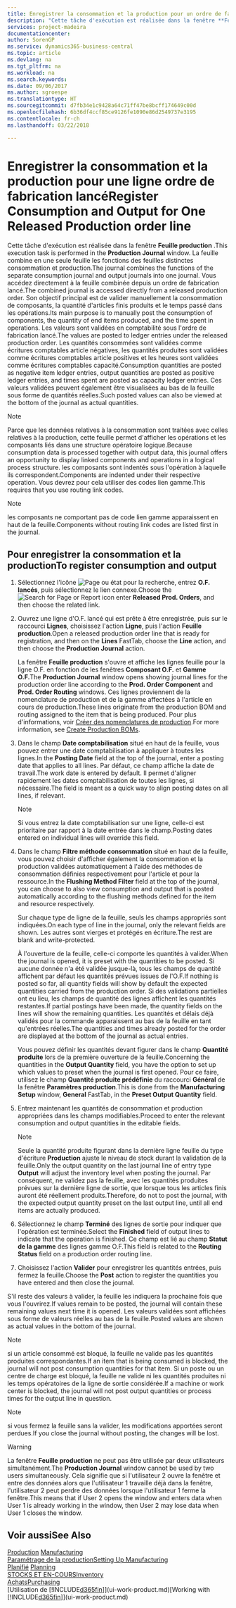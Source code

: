 ```yaml
---
title: Enregistrer la consommation et la production pour un ordre de fabrication | Microsoft Docs
description: "Cette tâche d'exécution est réalisée dans la fenêtre **Feuille production** . La feuille combine en une seule feuille les fonctions des feuilles distinctes consommation et production. Vous accédez directement à la feuille combinée depuis un ordre de fabrication lancé. Son objectif principal est de valider manuellement la consommation de composants, la quantité d'articles finis produits et le temps passé dans les opérations."
services: project-madeira
documentationcenter: 
author: SorenGP
ms.service: dynamics365-business-central
ms.topic: article
ms.devlang: na
ms.tgt_pltfrm: na
ms.workload: na
ms.search.keywords: 
ms.date: 09/06/2017
ms.author: sgroespe
ms.translationtype: HT
ms.sourcegitcommit: d7fb34e1c9428a64c71ff47be8bcff174649c00d
ms.openlocfilehash: 6b36df4ccf85ce9126fe1090e86d2549737e3195
ms.contentlocale: fr-ch
ms.lasthandoff: 03/22/2018

---
```

# <a name="register-consumption-and-output-for-one-released-production-order-line"></a><span data-ttu-id="f9d4f-106">Enregistrer la consommation et la production pour une ligne ordre de fabrication lancé</span><span class="sxs-lookup"><span data-stu-id="f9d4f-106">Register Consumption and Output for One Released Production order line</span></span>
<span data-ttu-id="f9d4f-107">Cette tâche d'exécution est réalisée dans la fenêtre **Feuille production** .</span><span class="sxs-lookup"><span data-stu-id="f9d4f-107">This execution task is performed in the **Production Journal** window.</span></span> <span data-ttu-id="f9d4f-108">La feuille combine en une seule feuille les fonctions des feuilles distinctes consommation et production.</span><span class="sxs-lookup"><span data-stu-id="f9d4f-108">The journal combines the functions of the separate consumption journal and output journals into one journal.</span></span> <span data-ttu-id="f9d4f-109">Vous accédez directement à la feuille combinée depuis un ordre de fabrication lancé.</span><span class="sxs-lookup"><span data-stu-id="f9d4f-109">The combined journal is accessed directly from a released production order.</span></span> <span data-ttu-id="f9d4f-110">Son objectif principal est de valider manuellement la consommation de composants, la quantité d'articles finis produits et le temps passé dans les opérations.</span><span class="sxs-lookup"><span data-stu-id="f9d4f-110">Its main purpose is to manually post the consumption of components, the quantity of end items produced, and the time spent in operations.</span></span> <span data-ttu-id="f9d4f-111">Les valeurs sont validées en comptabilité sous l'ordre de fabrication lancé.</span><span class="sxs-lookup"><span data-stu-id="f9d4f-111">The values are posted to ledger entries under the released production order.</span></span> <span data-ttu-id="f9d4f-112">Les quantités consommées sont validées comme écritures comptables article négatives, les quantités produites sont validées comme écritures comptables article positives et les heures sont validées comme écritures comptables capacité.</span><span class="sxs-lookup"><span data-stu-id="f9d4f-112">Consumption quantities are posted as negative item ledger entries, output quantities are posted as positive ledger entries, and times spent are posted as capacity ledger entries.</span></span> <span data-ttu-id="f9d4f-113">Ces valeurs validées peuvent également être visualisées au bas de la feuille sous forme de quantités réelles.</span><span class="sxs-lookup"><span data-stu-id="f9d4f-113">Such posted values can also be viewed at the bottom of the journal as actual quantities.</span></span>  

> [!NOTE]  
>  <span data-ttu-id="f9d4f-114">Parce que les données relatives à la consommation sont traitées avec celles relatives à la production, cette feuille permet d'afficher les opérations et les composants liés dans une structure opératoire logique.</span><span class="sxs-lookup"><span data-stu-id="f9d4f-114">Because consumption data is processed together with output data, this journal offers an opportunity to display linked components and operations in a logical process structure.</span></span> <span data-ttu-id="f9d4f-115">les composants sont indentés sous l'opération à laquelle ils correspondent.</span><span class="sxs-lookup"><span data-stu-id="f9d4f-115">Components are indented under their respective operation.</span></span> <span data-ttu-id="f9d4f-116">Vous devrez pour cela utiliser des codes lien gamme.</span><span class="sxs-lookup"><span data-stu-id="f9d4f-116">This requires that you use routing link codes.</span></span>  

> [!NOTE]  
>  <span data-ttu-id="f9d4f-117">les composants ne comportant pas de code lien gamme apparaissent en haut de la feuille.</span><span class="sxs-lookup"><span data-stu-id="f9d4f-117">Components without routing link codes are listed first in the journal.</span></span>  

## <a name="to-register-consumption-and-output"></a><span data-ttu-id="f9d4f-118">Pour enregistrer la consommation et la production</span><span class="sxs-lookup"><span data-stu-id="f9d4f-118">To register consumption and output</span></span>  
1.  <span data-ttu-id="f9d4f-119">Sélectionnez l'icône ![Page ou état pour la recherche](media/ui-search/search_small.png "Page ou état pour la recherche"), entrez **O.F. lancés**, puis sélectionnez le lien connexe.</span><span class="sxs-lookup"><span data-stu-id="f9d4f-119">Choose the ![Search for Page or Report](media/ui-search/search_small.png "Search for Page or Report icon") icon enter **Released Prod. Orders**, and then choose the related link.</span></span>  
2.  <span data-ttu-id="f9d4f-120">Ouvrez une ligne d'O.F. lancé qui est prête à être enregistrée, puis sur le raccourci **Lignes**, choisissez l'action **Ligne**, puis l'action **Feuille production**.</span><span class="sxs-lookup"><span data-stu-id="f9d4f-120">Open a released production order line that is ready for registration, and then on the **Lines** FastTab, choose the **Line** action, and then choose the **Production Journal** action.</span></span>  

    <span data-ttu-id="f9d4f-121">La fenêtre **Feuille production** s'ouvre et affiche les lignes feuille pour la ligne O.F. en fonction de les fenêtres **Composant O.F.** et **Gamme O.F.**</span><span class="sxs-lookup"><span data-stu-id="f9d4f-121">The **Production Journal** window opens showing journal lines for the production order line according to the **Prod. Order Component** and **Prod. Order Routing** windows.</span></span> <span data-ttu-id="f9d4f-122">Ces lignes proviennent de la nomenclature de production et de la gamme affectées à l'article en cours de production.</span><span class="sxs-lookup"><span data-stu-id="f9d4f-122">These lines originate from the production BOM and routing assigned to the item that is being produced.</span></span> <span data-ttu-id="f9d4f-123">Pour plus d'informations, voir [Créer des nomenclatures de production](production-how-to-create-routings.md).</span><span class="sxs-lookup"><span data-stu-id="f9d4f-123">For more information, see [Create Production BOMs](production-how-to-create-routings.md).</span></span>  

3.  <span data-ttu-id="f9d4f-124">Dans le champ **Date comptabilisation** situé en haut de la feuille, vous pouvez entrer une date comptabilisation à appliquer à toutes les lignes.</span><span class="sxs-lookup"><span data-stu-id="f9d4f-124">In the **Posting Date** field at the top of the journal, enter a posting date that applies to all lines.</span></span> <span data-ttu-id="f9d4f-125">Par défaut, ce champ affiche la date de travail.</span><span class="sxs-lookup"><span data-stu-id="f9d4f-125">The work date is entered by default.</span></span> <span data-ttu-id="f9d4f-126">Il permet d'aligner rapidement les dates comptabilisation de toutes les lignes, si nécessaire.</span><span class="sxs-lookup"><span data-stu-id="f9d4f-126">The field is meant as a quick way to align posting dates on all lines, if relevant.</span></span>  

    > [!NOTE]  
    >  <span data-ttu-id="f9d4f-127">Si vous entrez la date comptabilisation sur une ligne, celle-ci est prioritaire par rapport à la date entrée dans le champ.</span><span class="sxs-lookup"><span data-stu-id="f9d4f-127">Posting dates entered on individual lines will override this field.</span></span>  

4.  <span data-ttu-id="f9d4f-128">Dans le champ **Filtre méthode consommation** situé en haut de la feuille, vous pouvez choisir d'afficher également la consommation et la production validées automatiquement à l'aide des méthodes de consommation définies respectivement pour l'article et pour la ressource.</span><span class="sxs-lookup"><span data-stu-id="f9d4f-128">In the **Flushing Method Filter** field at the top of the journal, you can choose to also view consumption and output that is posted automatically according to the flushing methods defined for the item and resource respectively.</span></span>  

    <span data-ttu-id="f9d4f-129">Sur chaque type de ligne de la feuille, seuls les champs appropriés sont indiquées.</span><span class="sxs-lookup"><span data-stu-id="f9d4f-129">On each type of line in the journal, only the relevant fields are shown.</span></span> <span data-ttu-id="f9d4f-130">Les autres sont vierges et protégés en écriture.</span><span class="sxs-lookup"><span data-stu-id="f9d4f-130">The rest are blank and write-protected.</span></span>  

    <span data-ttu-id="f9d4f-131">À l'ouverture de la feuille, celle-ci comporte les quantités à valider.</span><span class="sxs-lookup"><span data-stu-id="f9d4f-131">When the journal is opened, it is preset with the quantities to be posted.</span></span> <span data-ttu-id="f9d4f-132">Si aucune donnée n'a été validée jusque-là, tous les champs de quantité affichent par défaut les quantités prévues issues de l'O.F.</span><span class="sxs-lookup"><span data-stu-id="f9d4f-132">If nothing is posted so far, all quantity fields will show by default the expected quantities carried from the production order.</span></span> <span data-ttu-id="f9d4f-133">Si des validations partielles ont eu lieu, les champs de quantité des lignes affichent les quantités restantes.</span><span class="sxs-lookup"><span data-stu-id="f9d4f-133">If partial postings have been made, the quantity fields on the lines will show the remaining quantities.</span></span> <span data-ttu-id="f9d4f-134">Les quantités et délais déjà validés pour la commande apparaissent au bas de la feuille en tant qu'entrées réelles.</span><span class="sxs-lookup"><span data-stu-id="f9d4f-134">The quantities and times already posted for the order are displayed at the bottom of the journal as actual entries.</span></span>  

    <span data-ttu-id="f9d4f-135">Vous pouvez définir les quantités devant figurer dans le champ **Quantité produite** lors de la première ouverture de la feuille.</span><span class="sxs-lookup"><span data-stu-id="f9d4f-135">Concerning the quantities in the **Output Quantity** field, you have the option to set up which values to preset when the journal is first opened.</span></span> <span data-ttu-id="f9d4f-136">Pour ce faire, utilisez le champ **Quantité produite prédéfinie** du raccourci **Général** de la fenêtre **Paramètres production**.</span><span class="sxs-lookup"><span data-stu-id="f9d4f-136">This is done from the **Manufacturing Setup** window, **General** FastTab, in the **Preset Output Quantity** field.</span></span>

5.  <span data-ttu-id="f9d4f-137">Entrez maintenant les quantités de consommation et production appropriées dans les champs modifiables.</span><span class="sxs-lookup"><span data-stu-id="f9d4f-137">Proceed to enter the relevant consumption and output quantities in the editable fields.</span></span>  

    > [!NOTE]  
    >  <span data-ttu-id="f9d4f-138">Seule la quantité produite figurant dans la dernière ligne feuille du type d'écriture **Production** ajuste le niveau de stock durant la validation de la feuille.</span><span class="sxs-lookup"><span data-stu-id="f9d4f-138">Only the output quantity on the last journal line of entry type **Output** will adjust the inventory level when posting the journal.</span></span> <span data-ttu-id="f9d4f-139">Par conséquent, ne validez pas la feuille, avec les quantités produites prévues sur la dernière ligne de sortie, que lorsque tous les articles finis auront été réellement produits.</span><span class="sxs-lookup"><span data-stu-id="f9d4f-139">Therefore, do not to post the journal, with the expected output quantity preset on the last output line, until all end items are actually produced.</span></span>  

6.  <span data-ttu-id="f9d4f-140">Sélectionnez le champ **Terminé** des lignes de sortie pour indiquer que l'opération est terminée.</span><span class="sxs-lookup"><span data-stu-id="f9d4f-140">Select the **Finished** field of output lines to indicate that the operation is finished.</span></span> <span data-ttu-id="f9d4f-141">Ce champ est lié au champ **Statut de la gamme** des lignes gamme O.F.</span><span class="sxs-lookup"><span data-stu-id="f9d4f-141">This field is related to the **Routing Status** field on a production order routing line.</span></span>  
7.  <span data-ttu-id="f9d4f-142">Choisissez l'action **Valider** pour enregistrer les quantités entrées, puis fermez la feuille.</span><span class="sxs-lookup"><span data-stu-id="f9d4f-142">Choose the **Post** action to register the quantities you have entered and then close the journal.</span></span>  

<span data-ttu-id="f9d4f-143">S'il reste des valeurs à valider, la feuille les indiquera la prochaine fois que vous l'ouvrirez.</span><span class="sxs-lookup"><span data-stu-id="f9d4f-143">If values remain to be posted, the journal will contain these remaining values next time it is opened.</span></span> <span data-ttu-id="f9d4f-144">Les valeurs validées sont affichées sous forme de valeurs réelles au bas de la feuille.</span><span class="sxs-lookup"><span data-stu-id="f9d4f-144">Posted values are shown as actual values in the bottom of the journal.</span></span>  

> [!NOTE]  
>  <span data-ttu-id="f9d4f-145"> si un article consommé est bloqué, la feuille ne valide pas les quantités produites correspondantes.</span><span class="sxs-lookup"><span data-stu-id="f9d4f-145">If an item that is being consumed is blocked, the journal will not post consumption quantities for that item.</span></span> <span data-ttu-id="f9d4f-146">Si un poste ou un centre de charge est bloqué, la feuille ne valide ni les quantités produites ni les temps opératoires de la ligne de sortie considérée.</span><span class="sxs-lookup"><span data-stu-id="f9d4f-146">If a machine or work center is blocked, the journal will not post output quantities or process times for the output line in question.</span></span>  

> [!NOTE]  
>  <span data-ttu-id="f9d4f-147">si vous fermez la feuille sans la valider, les modifications apportées seront perdues.</span><span class="sxs-lookup"><span data-stu-id="f9d4f-147">If you close the journal without posting, the changes will be lost.</span></span>  

> [!WARNING]  
>  <span data-ttu-id="f9d4f-148">La fenêtre **Feuille production** ne peut pas être utilisée par deux utilisateurs simultanément.</span><span class="sxs-lookup"><span data-stu-id="f9d4f-148">The **Production Journal** window cannot be used by two users simultaneously.</span></span> <span data-ttu-id="f9d4f-149">Cela signifie que si l'utilisateur 2 ouvre la fenêtre et entre des données alors que l'utilisateur 1 travaille déjà dans la fenêtre, l'utilisateur 2 peut perdre des données lorsque l'utilisateur 1 ferme la fenêtre.</span><span class="sxs-lookup"><span data-stu-id="f9d4f-149">This means that if User 2 opens the window and enters data when User 1 is already working in the window, then User 2 may lose data when User 1 closes the window.</span></span>  

## <a name="see-also"></a><span data-ttu-id="f9d4f-150">Voir aussi</span><span class="sxs-lookup"><span data-stu-id="f9d4f-150">See Also</span></span>  
<span data-ttu-id="f9d4f-151">[Production](production-manage-manufacturing.md)  </span><span class="sxs-lookup"><span data-stu-id="f9d4f-151">[Manufacturing](production-manage-manufacturing.md)  </span></span>  
[<span data-ttu-id="f9d4f-152">Paramétrage de la production</span><span class="sxs-lookup"><span data-stu-id="f9d4f-152">Setting Up Manufacturing</span></span>](production-configure-production-processes.md)  
<span data-ttu-id="f9d4f-153">[Planifié](production-planning.md)    </span><span class="sxs-lookup"><span data-stu-id="f9d4f-153">[Planning](production-planning.md)    </span></span>  
[<span data-ttu-id="f9d4f-154">STOCKS ET EN-COURS</span><span class="sxs-lookup"><span data-stu-id="f9d4f-154">Inventory</span></span>](inventory-manage-inventory.md)  
[<span data-ttu-id="f9d4f-155">Achats</span><span class="sxs-lookup"><span data-stu-id="f9d4f-155">Purchasing</span></span>](purchasing-manage-purchasing.md)  
<span data-ttu-id="f9d4f-156">[Utilisation de [!INCLUDE[d365fin](includes/d365fin_md.md)]](ui-work-product.md)</span><span class="sxs-lookup"><span data-stu-id="f9d4f-156">[Working with [!INCLUDE[d365fin](includes/d365fin_md.md)]](ui-work-product.md)</span></span>

